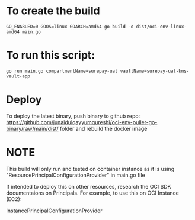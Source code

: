 # To create the build

```
GO_ENABLED=0 GOOS=linux GOARCH=amd64 go build -o dist/oci-env-linux-amd64 main.go
```

# To run this script:

```
go run main.go compartmentName=surepay-uat vaultName=surepay-uat-kms-vault-app
```

# Deploy

To deploy the latest binary, push binary to github repo: https://github.com/junaidulqayyumqureshi/oci-env-puller-go-binary/raw/main/dist/ folder and rebuild the docker image

# NOTE

This build will only run and tested on container instance as it is using "ResourcePrincipalConfigurationProvider" in main.go file

If intended to deploy this on other resources, research the OCI SDK documentaions on Principals. For example, to use this on OCI Instance (EC2):

InstancePrincipalConfigurationProvider
